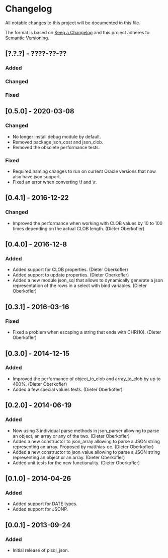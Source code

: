 # Changelog

All notable changes to this project will be documented in this file.

The format is based on [Keep a Changelog](http://keepachangelog.com/en/1.0.0/)
and this project adheres to [Semantic Versioning](http://semver.org/spec/v2.0.0.html).


## [?.?.?] - ????-??-??

### Added
### Changed
### Fixed


## [0.5.0] - 2020-03-08

### Changed
- No longer install debug module by default.
- Removed package json_cost and json_clob.
- Removed the obsolete performance tests.


### Fixed
- Required naming changes to run on current Oracle versions that now also have json support.
- Fixed an error when converting \f and \r.


## [0.4.1] - 2016-12-22

### Changed
- Improved the performance when working with CLOB values by 10 to 100 times depending on the actual CLOB length. (Dieter Oberkofler)


## [0.4.0] - 2016-12-8

### Added
- Added support for CLOB properties. (Dieter Oberkofler)
- Added support to update properties. (Dieter Oberkofler)
- Added a new module json_sql that allows to dynamically generate a json representation of the rows in a select with bind variables. (Dieter Oberkofler)


## [0.3.1] - 2016-03-16

### Fixed
- Fixed a problem when escaping a string that ends with CHR(10). (Dieter Oberkofler)


## [0.3.0] - 2014-12-15

### Added
- Improved the performance of object_to_clob and array_to_clob by up to 400%. (Dieter Oberkofler)
- Added a few special values tests. (Dieter Oberkofler)


## [0.2.0] - 2014-06-19

### Added
- Now using 3 individual parse methods in json_parser allowing to parse an object, an array or any of the two. (Dieter Oberkofler)
- Added a new constructor to json_array allowing to parse a JSON string representing an array. Proposed by matthias-oe. (Dieter Oberkofler)
- Added a new constructor to json_value allowing to parse a JSON string representing an object or an array. (Dieter Oberkofler)
- Added unit tests for the new functionality. (Dieter Oberkofler)


## [0.1.0] - 2014-04-26

### Added
- Added support for DATE types.
- Added support for JSONP.


## [0.0.1] - 2013-09-24

### Added
- Initial release of plsql_json.
